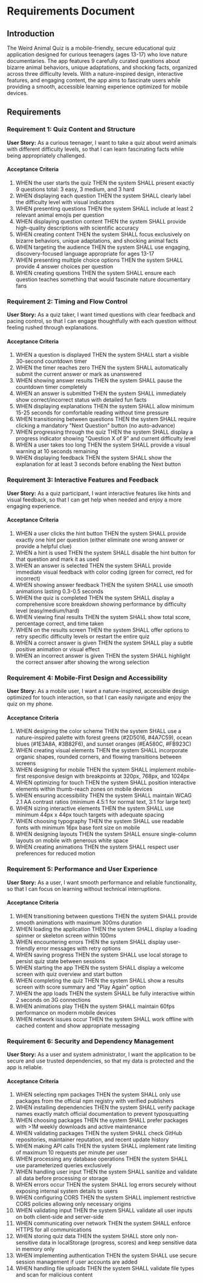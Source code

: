 # Requirements Document

## Introduction

The Weird Animal Quiz is a mobile-friendly, secure educational quiz application designed for curious teenagers (ages 13-17) who love nature documentaries. The app features 9 carefully curated questions about bizarre animal behaviors, unique adaptations, and shocking facts, organized across three difficulty levels. With a nature-inspired design, interactive features, and engaging content, the app aims to fascinate users while providing a smooth, accessible learning experience optimized for mobile devices.

## Requirements

### Requirement 1: Quiz Content and Structure

**User Story:** As a curious teenager, I want to take a quiz about weird animals with different difficulty levels, so that I can learn fascinating facts while being appropriately challenged.

#### Acceptance Criteria

1. WHEN the user starts the quiz THEN the system SHALL present exactly 9 questions total: 3 easy, 3 medium, and 3 hard
2. WHEN displaying each question THEN the system SHALL clearly label the difficulty level with visual indicators
3. WHEN presenting questions THEN the system SHALL include at least 2 relevant animal emojis per question
4. WHEN displaying question content THEN the system SHALL provide high-quality descriptions with scientific accuracy
5. WHEN creating content THEN the system SHALL focus exclusively on bizarre behaviors, unique adaptations, and shocking animal facts
6. WHEN targeting the audience THEN the system SHALL use engaging, discovery-focused language appropriate for ages 13-17
7. WHEN presenting multiple choice options THEN the system SHALL provide 4 answer choices per question
8. WHEN creating questions THEN the system SHALL ensure each question teaches something that would fascinate nature documentary fans

### Requirement 2: Timing and Flow Control

**User Story:** As a quiz taker, I want timed questions with clear feedback and pacing control, so that I can engage thoughtfully with each question without feeling rushed through explanations.

#### Acceptance Criteria

1. WHEN a question is displayed THEN the system SHALL start a visible 30-second countdown timer
2. WHEN the timer reaches zero THEN the system SHALL automatically submit the current answer or mark as unanswered
3. WHEN showing answer results THEN the system SHALL pause the countdown timer completely
4. WHEN an answer is submitted THEN the system SHALL immediately show correct/incorrect status with detailed fun facts
5. WHEN displaying explanations THEN the system SHALL allow minimum 15-25 seconds for comfortable reading without time pressure
6. WHEN transitioning between questions THEN the system SHALL require clicking a mandatory "Next Question" button (no auto-advance)
7. WHEN progressing through the quiz THEN the system SHALL display a progress indicator showing "Question X of 9" and current difficulty level
8. WHEN a user takes too long THEN the system SHALL provide a visual warning at 10 seconds remaining
9. WHEN displaying feedback THEN the system SHALL show the explanation for at least 3 seconds before enabling the Next button

### Requirement 3: Interactive Features and Feedback

**User Story:** As a quiz participant, I want interactive features like hints and visual feedback, so that I can get help when needed and enjoy a more engaging experience.

#### Acceptance Criteria

1. WHEN a user clicks the hint button THEN the system SHALL provide exactly one hint per question (either eliminate one wrong answer or provide a helpful clue)
2. WHEN a hint is used THEN the system SHALL disable the hint button for that question and mark it as used
3. WHEN an answer is selected THEN the system SHALL provide immediate visual feedback with color coding (green for correct, red for incorrect)
4. WHEN showing answer feedback THEN the system SHALL use smooth animations lasting 0.3-0.5 seconds
5. WHEN the quiz is completed THEN the system SHALL display a comprehensive score breakdown showing performance by difficulty level (easy/medium/hard)
6. WHEN viewing final results THEN the system SHALL show total score, percentage correct, and time taken
7. WHEN on the results screen THEN the system SHALL offer options to retry specific difficulty levels or restart the entire quiz
8. WHEN a correct answer is given THEN the system SHALL play a subtle positive animation or visual effect
9. WHEN an incorrect answer is given THEN the system SHALL highlight the correct answer after showing the wrong selection

### Requirement 4: Mobile-First Design and Accessibility

**User Story:** As a mobile user, I want a nature-inspired, accessible design optimized for touch interaction, so that I can easily navigate and enjoy the quiz on my phone.

#### Acceptance Criteria

1. WHEN designing the color scheme THEN the system SHALL use a nature-inspired palette with forest greens (#2D5016, #4A7C59), ocean blues (#1E3A8A, #3B82F6), and sunset oranges (#EA580C, #FB923C)
2. WHEN creating visual elements THEN the system SHALL incorporate organic shapes, rounded corners, and flowing transitions between screens
3. WHEN designing for mobile THEN the system SHALL implement mobile-first responsive design with breakpoints at 320px, 768px, and 1024px
4. WHEN optimizing for touch THEN the system SHALL position interactive elements within thumb-reach zones on mobile devices
5. WHEN ensuring accessibility THEN the system SHALL maintain WCAG 2.1 AA contrast ratios (minimum 4.5:1 for normal text, 3:1 for large text)
6. WHEN sizing interactive elements THEN the system SHALL use minimum 44px x 44px touch targets with adequate spacing
7. WHEN choosing typography THEN the system SHALL use readable fonts with minimum 16px base font size on mobile
8. WHEN designing layouts THEN the system SHALL ensure single-column layouts on mobile with generous white space
9. WHEN creating animations THEN the system SHALL respect user preferences for reduced motion

### Requirement 5: Performance and User Experience

**User Story:** As a user, I want smooth performance and reliable functionality, so that I can focus on learning without technical interruptions.

#### Acceptance Criteria

1. WHEN transitioning between questions THEN the system SHALL provide smooth animations with maximum 300ms duration
2. WHEN loading the application THEN the system SHALL display a loading spinner or skeleton screen within 100ms
3. WHEN encountering errors THEN the system SHALL display user-friendly error messages with retry options
4. WHEN saving progress THEN the system SHALL use local storage to persist quiz state between sessions
5. WHEN starting the app THEN the system SHALL display a welcome screen with quiz overview and start button
6. WHEN completing the quiz THEN the system SHALL show a results screen with score summary and "Play Again" option
7. WHEN the app loads THEN the system SHALL be fully interactive within 2 seconds on 3G connections
8. WHEN animations play THEN the system SHALL maintain 60fps performance on modern mobile devices
9. WHEN network issues occur THEN the system SHALL work offline with cached content and show appropriate messaging

### Requirement 6: Security and Dependency Management

**User Story:** As a user and system administrator, I want the application to be secure and use trusted dependencies, so that my data is protected and the app is reliable.

#### Acceptance Criteria

1. WHEN selecting npm packages THEN the system SHALL only use packages from the official npm registry with verified publishers
2. WHEN installing dependencies THEN the system SHALL verify package names exactly match official documentation to prevent typosquatting
3. WHEN choosing packages THEN the system SHALL prefer packages with >1M weekly downloads and active maintenance
4. WHEN validating packages THEN the system SHALL check GitHub repositories, maintainer reputation, and recent update history
5. WHEN making API calls THEN the system SHALL implement rate limiting of maximum 10 requests per minute per user
6. WHEN processing any database operations THEN the system SHALL use parameterized queries exclusively
7. WHEN handling user input THEN the system SHALL sanitize and validate all data before processing or storage
8. WHEN errors occur THEN the system SHALL log errors securely without exposing internal system details to users
9. WHEN configuring CORS THEN the system SHALL implement restrictive CORS policies allowing only necessary origins
10. WHEN validating input THEN the system SHALL validate all user inputs on both client-side and server-side
11. WHEN communicating over network THEN the system SHALL enforce HTTPS for all communications
12. WHEN storing quiz data THEN the system SHALL store only non-sensitive data in localStorage (progress, scores) and keep sensitive data in memory only
13. WHEN implementing authentication THEN the system SHALL use secure session management if user accounts are added
14. WHEN handling file uploads THEN the system SHALL validate file types and scan for malicious content